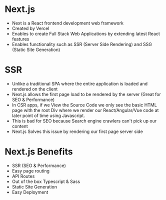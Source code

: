 # Next.js

- Next is a React frontend development web framework
- Created by Vercel
- Enables to create Full Stack Web Applications by extending latest React features
- Enables functionality such as SSR (Server Side Rendering) and SSG (Static Site Generation)

# SSR

- Unlike a traditional SPA where the entire application is loaded and rendered on the client
- Next.js allows the first page load to be rendered by the server (Great for SEO & Performance)
- In CSR apps, if we View the Source Code we only see the basic HTML page with the root Div where we render our React/Angular/Vue code at later point of time using Javascript.
- This is bad for SEO because Search engine crawlers can't pick up our content
- Next.js Solves this issue by rendering our first page server side

# Next.js Benefits

- SSR (SEO & Performance)
- Easy page routing
- API Routes
- Out of the box Typescript & Sass
- Static Site Generation
- Easy Deployment
